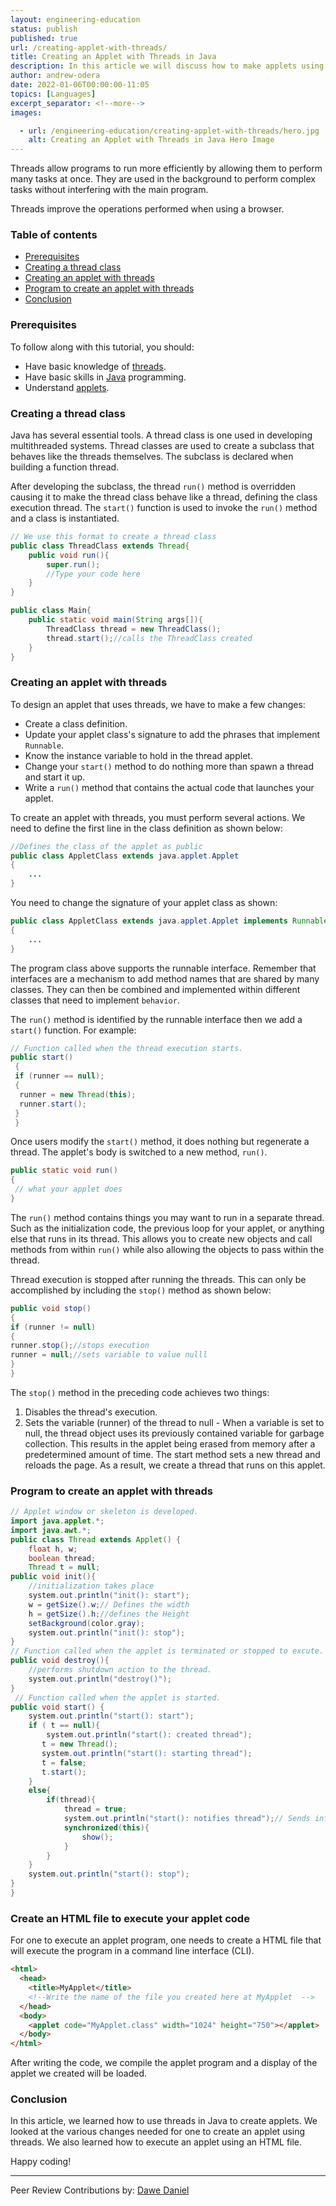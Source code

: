 ```yaml
---
layout: engineering-education
status: publish
published: true
url: /creating-applet-with-threads/
title: Creating an Applet with Threads in Java
description: In this article we will discuss how to make applets using threads in the Java programming language. Threads allow programs to run more efficiently by allowing them to perform many tasks at once.
author: andrew-odera
date: 2022-01-06T00:00:00-11:05
topics: [Languages]
excerpt_separator: <!--more-->
images:

  - url: /engineering-education/creating-applet-with-threads/hero.jpg
    alt: Creating an Applet with Threads in Java Hero Image
---
```

Threads allow programs to run more efficiently by allowing them to perform many tasks at once. They are used in the background to perform complex tasks without interfering with the main program. 
<!--more-->
Threads improve the operations performed when using a browser.

### Table of contents
- [Prerequisites](#prerequisites)
- [Creating a thread class](#creating-a-thread-class)
- [Creating an applet with threads](#creating-an-applet-with-threads)
- [Program to create an applet with threads](#program-to-create-an-applet-with-threads)
- [Conclusion](#conclusion)

### Prerequisites
To follow along with this tutorial, you should:
- Have basic knowledge of [threads](https://www.w3schools.com/java/java_threads.asp).
- Have basic skills in [Java](https://www.w3schools.com/java/) programming.
- Understand [applets](https://www.javatpoint.com/java-applet).

### Creating a thread class
Java has several essential tools. A thread class is one used in developing multithreaded systems. Thread classes are used to create a subclass that behaves like the threads themselves. The subclass is declared when building a function thread. 

After developing the subclass, the thread `run()` method is overridden causing it to make the thread class behave like a thread, defining the class execution thread. The `start()` function is used to invoke the `run()` method and a class is instantiated.

```java
// We use this format to create a thread class
public class ThreadClass extends Thread{
    public void run(){
        super.run();
        //Type your code here
    }
}

public class Main{
    public static void main(String args[]){
        ThreadClass thread = new ThreadClass();
        thread.start();//calls the ThreadClass created
    }
}
```

### Creating an applet with threads
To design an applet that uses threads, we have to make a few changes:
- Create a class definition.
- Update your applet class's signature to add the phrases that implement `Runnable`.
- Know the instance variable to hold in the thread applet.
- Change your `start()` method to do nothing more than spawn a thread and start it up.
- Write a `run()` method that contains the actual code that launches your applet.

To create an applet with threads, you must perform several actions. We need to define the first line in the class definition as shown below:

```java
//Defines the class of the applet as public
public class AppletClass extends java.applet.Applet
{
    ...
}
```

You need to change the signature of your applet class as shown:

```java
public class AppletClass extends java.applet.Applet implements Runnable
{
    ...
}
```

The program class above supports the runnable interface. Remember that interfaces are a mechanism to add method names that are shared by many classes. They can then be combined and implemented within different classes that need to implement `behavior`. 

The `run()` method is identified by the runnable interface then we add a `start()` function. For example:

```java
// Function called when the thread execution starts.
public start()
 {
 if (runner == null);
 {
  runner = new Thread(this);
  runner.start();
 }
 }
```

Once users modify the `start()` method, it does nothing but regenerate a thread. The applet's body is switched to a new method, `run()`.

```java
public static void run()
{
 // what your applet does
}
```

The `run()` method contains things you may want to run in a separate thread. Such as the initialization code, the previous loop for your applet, or anything else that runs in its thread. This allows you to create new objects and call methods from within `run()` while also allowing the objects to pass within the thread. 

Thread execution is stopped after running the threads. This can only be accomplished by including the `stop()` method as shown below:

```java
public void stop()
{
if (runner != null)
{
runner.stop();//stops execution
runner = null;//sets variable to value nulll
}
}
```

The `stop()` method in the preceding code achieves two things:
1. Disables the thread's execution.
2. Sets the variable (runner) of the thread to null - When a variable is set to null, the thread object uses its previously contained variable for garbage collection. This results in the applet being erased from memory after a predetermined amount of time. The start method sets a new thread and reloads the page. As a result, we create a thread that runs on this applet.

### Program to create an applet with threads

```java
// Applet window or skeleton is developed.
import java.applet.*;
import java.awt.*;
public class Thread extends Applet() {
    float h, w;
    boolean thread;
    Thread t = null;
public void init(){
    //initialization takes place
    system.out.println("init(): start");
    w = getSize().w;// Defines the width
    h = getSize().h;//defines the Height
    setBackground(color.gray);
    system.out.println("init(): stop");
}
// Function called when the applet is terminated or stopped to excute.
public void destroy(){
    //performs shutdown action to the thread.
    system.out.println("destroy()");
}
 // Function called when the applet is started.
public void start() {
    system.out.println("start(): start");
    if ( t == null){
        system.out.println("start(): created thread");
       t = new Thread();
       system.out.println("start(): starting thread");
       t = false;
       t.start();
    }
    else{
        if(thread){
            thread = true;
            system.out.println("start(): notifies thread");// Sends information to the thread
            synchronized(this){
                show();
            }
        }
    }
    system.out.println("start(): stop");
}
}
```

### Create an HTML file to execute your applet code
For one to execute an applet program, one needs to create a HTML file that will execute the program in a command line interface (CLI).

```html
<html>
  <head>
    <title>MyApplet</title>
    <!--Write the name of the file you created here at MyApplet  -->
  </head>
  <body>
    <applet code="MyApplet.class" width="1024" height="750"></applet>
  </body>
</html>
```

After writing the code, we compile the applet program and a display of the applet we created will be loaded.

### Conclusion
In this article, we learned how to use threads in Java to create applets. We looked at the various changes needed for one to create an applet using threads. We also learned how to execute an applet using an HTML file.

Happy coding!

---

Peer Review Contributions by: [Dawe Daniel](/engineering-education/authors/dawe-daniel/)